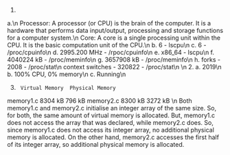 1.
  a.\n
    Processor: A processor (or CPU) is the brain of the computer. It is a hardware that performs data input/output, processing and storage functions for a computer system.\n
    Core: A core is a single processing unit within the CPU. It is the basic computation unit of the CPU.\n
  b. 6 - lscpu\n
  c. 6 - /proc/cpuinfo\n
  d. 2995.200 MHz - /rpoc/cpuinfo\n
  e. x86_64 - lscpu\n
  f. 4040224 kB - /proc/meminfo\n
  g. 3657908 kB - /proc/meminfo\n
  h. forks - 2008 - /proc/stat\n
     context switches - 320822 - /proc/stat\n
\n
2.
    a. 2019\n
    b. 100% CPU, 0% memory\n
    c. Running\n

3.		Virtual Memory	Physical Memory
 memory1.c	8304 kB		796 kB
 memory2.c	8300 kB		3272 kB
\n
Both memory1.c and memory2.c initialise an integer array of the same size. So, for both, the same amount of virtual memory is allocated.
But, memory1.c does not access the array that was declared, while memory2.c does. So, since memory1.c does not access its integer array, no additional physical memory is allocated. On the other hand, memory2.c accesses the first half of its integer array, so additional physical memory is allocated.
